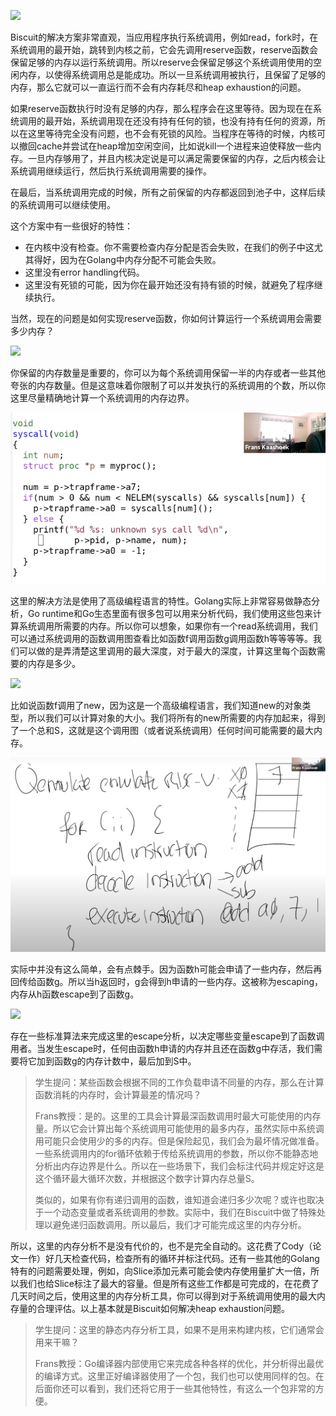 [![](https://github.com/huihongxiao/MIT6.S081/raw/master/.gitbook/assets/image%20(50).png)](https://github.com/huihongxiao/MIT6.S081/blob/master/.gitbook/assets/image%20\(50\).png)

Biscuit的解决方案非常直观，当应用程序执行系统调用，例如read，fork时，在系统调用的最开始，跳转到内核之前，它会先调用reserve函数，reserve函数会保留足够的内存以运行系统调用。所以reserve会保留足够这个系统调用使用的空闲内存，以使得系统调用总是能成功。所以一旦系统调用被执行，且保留了足够的内存，那么它就可以一直运行而不会有内存耗尽和heap exhaustion的问题。

如果reserve函数执行时没有足够的内存，那么程序会在这里等待。因为现在在系统调用的最开始，系统调用现在还没有持有任何的锁，也没有持有任何的资源，所以在这里等待完全没有问题，也不会有死锁的风险。当程序在等待的时候，内核可以撤回cache并尝试在heap增加空闲空间，比如说kill一个进程来迫使释放一些内存。一旦内存够用了，并且内核决定说是可以满足需要保留的内存，之后内核会让系统调用继续运行，然后执行系统调用需要的操作。

在最后，当系统调用完成的时候，所有之前保留的内存都返回到池子中，这样后续的系统调用可以继续使用。

这个方案中有一些很好的特性：

- 在内核中没有检查。你不需要检查内存分配是否会失败，在我们的例子中这尤其得好，因为在Golang中内存分配不可能会失败。
- 这里没有error handling代码。
- 这里没有死锁的可能，因为你在最开始还没有持有锁的时候，就避免了程序继续执行。

当然，现在的问题是如何实现reserve函数，你如何计算运行一个系统调用会需要多少内存？

[![](https://github.com/huihongxiao/MIT6.S081/raw/master/.gitbook/assets/image%20(83).png)](https://github.com/huihongxiao/MIT6.S081/blob/master/.gitbook/assets/image%20\(83\).png)

你保留的内存数量是重要的，你可以为每个系统调用保留一半的内存或者一些其他夸张的内存数量。但是这意味着你限制了可以并发执行的系统调用的个数，所以你这里尽量精确地计算一个系统调用的内存边界。

[![](https://github.com/huihongxiao/MIT6.S081/raw/master/.gitbook/assets/image%20(108).png)](https://github.com/huihongxiao/MIT6.S081/blob/master/.gitbook/assets/image%20\(108\).png)

这里的解决方法是使用了高级编程语言的特性。Golang实际上非常容易做静态分析，Go runtime和Go生态里面有很多包可以用来分析代码，我们使用这些包来计算系统调用所需要的内存。所以你可以想象，如果你有一个read系统调用，我们可以通过系统调用的函数调用图查看比如函数f调用函数g调用函数h等等等等。我们可以做的是弄清楚这里调用的最大深度，对于最大的深度，计算这里每个函数需要的内存是多少。

[![](https://github.com/huihongxiao/MIT6.S081/raw/master/.gitbook/assets/image%20(12).png)](https://github.com/huihongxiao/MIT6.S081/blob/master/.gitbook/assets/image%20\(12\).png)

比如说函数f调用了new，因为这是一个高级编程语言，我们知道new的对象类型，所以我们可以计算对象的大小。我们将所有的new所需要的内存加起来，得到了一个总和S，这就是这个调用图（或者说系统调用）任何时间可能需要的最大内存。

[![](https://github.com/huihongxiao/MIT6.S081/raw/master/.gitbook/assets/image%20(103).png)](https://github.com/huihongxiao/MIT6.S081/blob/master/.gitbook/assets/image%20\(103\).png)

实际中并没有这么简单，会有点棘手。因为函数h可能会申请了一些内存，然后再回传给函数g。所以当h返回时，g会得到h申请的一些内存。这被称为escaping，内存从h函数escape到了函数g。

[![](https://github.com/huihongxiao/MIT6.S081/raw/master/.gitbook/assets/image%20(67).png)](https://github.com/huihongxiao/MIT6.S081/blob/master/.gitbook/assets/image%20\(67\).png)

存在一些标准算法来完成这里的escape分析，以决定哪些变量escape到了函数调用者。当发生escape时，任何由函数h申请的内存并且还在函数g中存活，我们需要将它加到函数g的内存计数中，最后加到S中。

> 学生提问：某些函数会根据不同的工作负载申请不同量的内存，那么在计算函数消耗的内存时，会计算最差的情况吗？
> 
> Frans教授：是的。这里的工具会计算最深函数调用时最大可能使用的内存量。所以它会计算出每个系统调用可能使用的最多内存，虽然实际中系统调用可能只会使用少的多的内存。但是保险起见，我们会为最坏情况做准备。一些系统调用内的for循环依赖于传给系统调用的参数，所以你不能静态地分析出内存边界是什么。所以在一些场景下，我们会标注代码并规定好这是这个循环最大循环次数，并根据这个数字计算内存总量S。
> 
> 类似的，如果有你有递归调用的函数，谁知道会递归多少次呢？或许也取决于一个动态变量或者系统调用的参数。实际中，我们在Biscuit中做了特殊处理以避免递归函数调用。所以最后，我们才可能完成这里的内存分析。

所以，这里的内存分析不是没有代价的，也不是完全自动的。这花费了Cody（论文一作）好几天检查代码，检查所有的循环并标注代码。还有一些其他的Golang特有的问题需要处理，例如，向Slice添加元素可能会使内存使用量扩大一倍，所以我们也给Slice标注了最大的容量。但是所有这些工作都是可完成的，在花费了几天时间之后，使用这里的内存分析工具，你可以得到对于系统调用使用的最大内存量的合理评估。以上基本就是Biscuit如何解决heap exhaustion问题。

> 学生提问：这里的静态内存分析工具，如果不是用来构建内核，它们通常会用来干嘛？
> 
> Frans教授：Go编译器内部使用它来完成各种各样的优化，并分析得出最优的编译方式。这里正好编译器使用了一个包，我们也可以使用同样的包。在后面你还可以看到，我们还将它用于一些其他特性，有这么一个包非常的方便。